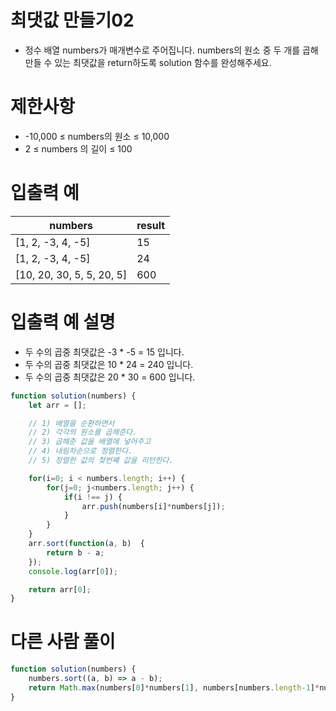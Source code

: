 # 최댓값 만들기02
- 정수 배열 numbers가 매개변수로 주어집니다. numbers의 원소 중 두 개를 곱해 만들 수 있는 최댓값을 return하도록 solution 함수를 완성해주세요.



# 제한사항
- -10,000 ≤ numbers의 원소 ≤ 10,000
- 2 ≤ numbers 의 길이 ≤ 100

# 입출력 예
| numbers | result |
| ------- | ------ |
| [1, 2, -3, 4, -5] | 15 |
| [1, 2, -3, 4, -5] | 24 |
| [10, 20, 30, 5, 5, 20, 5] | 600 |

# 입출력 예 설명
- 두 수의 곱중 최댓값은 -3 * -5 = 15 입니다.
- 두 수의 곱중 최댓값은 10 * 24 = 240 입니다.
- 두 수의 곱중 최댓값은 20 * 30 = 600 입니다.

```javascript
function solution(numbers) {
    let arr = [];

    // 1) 배열을 순환하면서
    // 2) 각각의 원소를 곱해준다.
    // 3) 곱해준 값을 배열에 넣어주고
    // 4) 내림차순으로 정렬한다.
    // 5) 정렬한 값의 첯번째 값을 리턴한다.

    for(i=0; i < numbers.length; i++) {
        for(j=0; j<numbers.length; j++) {
            if(i !== j) {
                arr.push(numbers[i]*numbers[j]);
            } 
        }
    }
    arr.sort(function(a, b)  {
        return b - a;
    });
    console.log(arr[0]);

    return arr[0];
}
```

# 다른 사람 풀이
```javascript
function solution(numbers) {
    numbers.sort((a, b) => a - b);
    return Math.max(numbers[0]*numbers[1], numbers[numbers.length-1]*numbers[numbers.length-2]);
}
```

